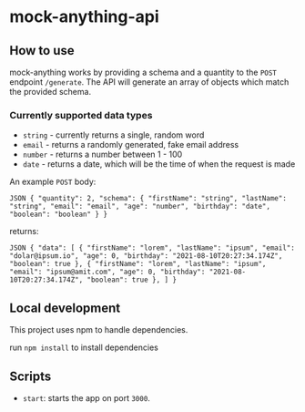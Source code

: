 # mock-anything-api

## How to use

mock-anything works by providing a schema and a quantity to the `POST` endpoint `/generate`. The API will generate an array of objects which match the provided schema.

### Currently supported data types

- `string` - currently returns a single, random word
- `email` - returns a randomly generated, fake email address
- `number` - returns a number between 1 - 100
- `date` - returns a date, which will be the time of when the request is made

An example `POST` body:

`JSON
{
    "quantity": 2,
    "schema": {
        "firstName": "string",
        "lastName": "string",
        "email": "email",
        "age": "number",
        "birthday": "date",
        "boolean": "boolean"
    }
}
`

returns:

`JSON
{
    "data": [
        {
            "firstName": "lorem",
            "lastName": "ipsum",
            "email": "dolar@ipsum.io",
            "age": 0,
            "birthday": "2021-08-10T20:27:34.174Z",
            "boolean": true
        },
        {
            "firstName": "lorem",
            "lastName": "ipsum",
            "email": "ipsum@amit.com",
            "age": 0,
            "birthday": "2021-08-10T20:27:34.174Z",
            "boolean": true
        },
    ]
}
`

## Local development

This project uses npm to handle dependencies.

run `npm install` to install dependencies

## Scripts

- `start`: starts the app on port `3000`.
